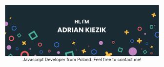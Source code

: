 <a href="https://adriankiezik.pl">
<img src="./github-header.png" alt="github banner" />
</a>

<div align="center">
Javascript Developer from Poland. Feel free to contact me!
</div>
